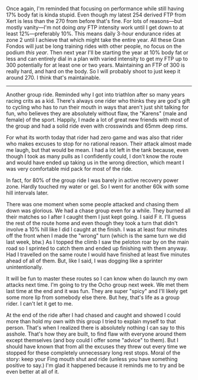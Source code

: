 Once again, I'm reminded that focusing on performance while still having 17% body fat is kinda stupid. Even though my latest 254 derived FTP from Xert is less than the 270 from before that's fine. For lots of reasons—but mostly vanity—I'm not doing _any_ FTP intensity work until I get down to at least 12%—preferably 10%. This means daily 3-hour endurance rides at zone 2 until I achieve that which might take the entire year. All these Gran Fondos will just be long training rides with other people, no focus on the podium _this year_. Then next year I'll be starting the year at 10% body fat or less and can entirely dial in a plan with varied intensity to get my FTP up to 300 potentially for at least one or two years. Maintaining an FTP of 300 is really hard, and hard on the body. So I will probably shoot to just keep it around 270. I think that's maintainable.

----

Another group ride. Reminded why I got into triathlon after so many years racing crits as a kid. There's always one rider who thinks they are god's gift to cycling who has to run their mouth in ways that aren't just shit talking for fun, who believes they are absolutely without flaw, the "Karens" (male and female) of the sport. Happily, I made a lot of great new friends with most of the group and had a solid ride even with crosswinds and 65mm deep rims.

For what its worth today that rider had zero game and was also that rider who makes excuses to stop for no rational reason. Their attack almost made me laugh, but that would be mean. I had a lot left in the tank because, even though I took as many pulls as I confidently could, I don't know the route and would have ended up taking us in the wrong direction, which meant I was very comfortable mid pack for most of the ride.

In fact, for 80% of the group ride I was barely in active recovery power zone. Hardly touched my water or gel. So I went for another 60k with some hill intervals later. 

There was one moment when some people attacked and chasing them down was glorious. We had a chase group even for a while. They burned all their matches so I after I caught them I just kept going. I said F it. I'll guess the rest of the route home and even though they took a turn that didn't involve a 10% hill like I did I caught at the finish. I was at least four minutes off the front when I made the "wrong" turn (which is the same turn we did last week, btw.) As I topped the climb I saw the peloton roar by on the main road so I sprinted to catch them and ended up finishing with them anyway. Had I travelled on the same route I would have finished at least five minutes ahead of all of them. But, like I said, I was dogging like a sprinter unintentionally.

It will be fun to master these routes so I can know when do launch my own attacks next time. I'm going to try the Ocho group next week. We met them last time at the end and it was fun. They are super "spicy" and I'll likely get some more lip from somebody else there. But hey, that's life as a group rider. I can't let it get to me.

At the end of the ride after I had chased and caught and showed I could more than hold my own with this group I tried to explain myself to that person. That's when I realized there is absolutely nothing I can say to this asshole. That's how they are built, to find flaw with everyone around them except themselves (and boy could I offer some "advice" to them). But I should have known that from all the excuses they threw out every time we stopped for these completely unnecessary long rest stops. Moral of the story: keep your Fing mouth shut and ride (unless you have something positive to say.) I'm glad it happened because it reminds me to try and be even better at all of it.